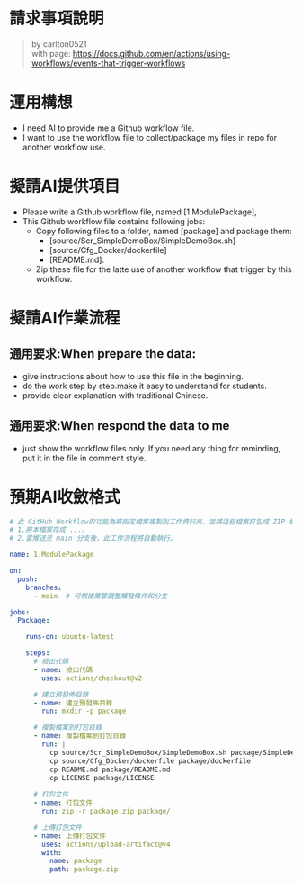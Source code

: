 請求事項說明
========
> by carlton0521<br/>
> with page: https://docs.github.com/en/actions/using-workflows/events-that-trigger-workflows

# 運用構想

- I need AI to provide me a Github workflow file. 
- I want to use the workflow file to collect/package my files in repo for another workflow use. 

# 擬請AI提供項目

- Please write a Github workflow file, named [1.ModulePackage], 
- This Github workflow file contains following jobs:
  * Copy following files to a folder, named [package] and package them:
    - [source/Scr_SimpleDemoBox/SimpleDemoBox.sh] 
    - [source/Cfg_Docker/dockerfile]
    - [README.md].
  * Zip these file for the latte use of another workflow that trigger by this workflow.

# 擬請AI作業流程

## 通用要求:When prepare the data:
- give instructions about how to use this file in the beginning.
- do the work step by step.make it easy to understand for students.
- provide clear explanation with traditional Chinese.

## 通用要求:When respond the data to me
- just show the workflow files only. If you need any thing for reminding, put it in the file in comment style.

# 預期AI收斂格式

```yaml
# 此 GitHub Workflow的功能為將指定檔案複製到工作資料夾，並將這些檔案打包成 ZIP 檔，然後上傳至新的預發佈。使用說明如下: 
# 1.將本檔案存成 ...。
# 2.當推送至 main 分支後，此工作流程將自動執行。

name: 1.ModulePackage

on:
  push:
    branches:
      - main  # 可根據需要調整觸發條件和分支 

jobs:
  Package:

    runs-on: ubuntu-latest

    steps:
      # 檢出代碼
      - name: 檢出代碼
        uses: actions/checkout@v2

      # 建立預發佈目錄
      - name: 建立預發佈目錄
        run: mkdir -p package

      # 複製檔案到打包目錄
      - name: 複製檔案到打包目錄
        run: |
          cp source/Scr_SimpleDemoBox/SimpleDemoBox.sh package/SimpleDemoBox.sh
          cp source/Cfg_Docker/dockerfile package/dockerfile
          cp README.md package/README.md
          cp LICENSE package/LICENSE
      
      # 打包文件
      - name: 打包文件
        run: zip -r package.zip package/

      # 上傳打包文件
      - name: 上傳打包文件
        uses: actions/upload-artifact@v4
        with:
          name: package
          path: package.zip
```